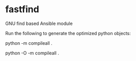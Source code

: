 # fastfind
GNU find based Ansible module

Run the following to generate the optimized python objects:

python -m compileall .

python -O -m compileall .
